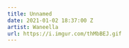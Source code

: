 ```yaml
---
title: Unnamed
date: 2021-01-02 18:37:00 Z
artist: Waneella
url: https://i.imgur.com/thMbBEJ.gif
---
```


